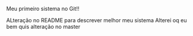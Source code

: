 Meu primeiro sistema no Git!!

ALteração no README para descrever melhor meu sistema
Alterei oq eu bem quis
alteração no master